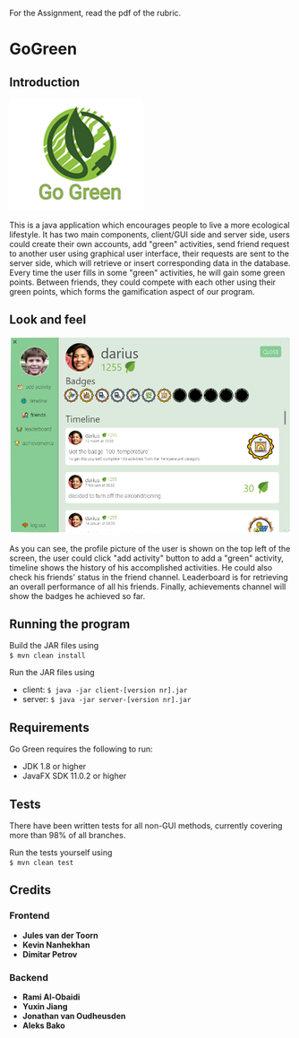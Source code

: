 For the Assignment, read the pdf of the rubric.

# GoGreen  

## Introduction
   ![](readme-assets/logo.PNG "logo") 
  
   This is a java application which encourages people to live a more ecological lifestyle. It has two main components, client/GUI side
   and server side, users could create their own accounts, add "green" activities, send friend request to another user using graphical user interface, their requests 
   are sent to the server side, which will retrieve or insert corresponding data in the database. Every time the user fills in some "green" 
   activities, he will gain some green points. Between friends, they could compete with each other using their green points, which forms the 
   gamification aspect of our program.
                                                                                                   
   
## Look and feel
   ![](readme-assets/main_page.png "main page")
   
   As you can see, the profile picture of the user is shown on the top left of the screen, the user could click "add activity" button to add a "green" activity, timeline shows the history of his accomplished 
   activities. He could also check his friends' status in the friend channel. Leaderboard is for retrieving an overall performance of all his friends.
   Finally, achievements channel will show the badges he achieved so far.
   
## Running the program
Build the JAR files using  
`$ mvn clean install`  

Run the JAR files using   
- client: `$ java -jar client-[version nr].jar`  
- server: `$ java -jar server-[version nr].jar`

## Requirements
   Go Green requires the following to run:
   * JDK 1.8 or higher
   * JavaFX SDK 11.0.2 or higher

## Tests
There have been written tests for all non-GUI methods, currently covering more than 98% of all branches.  

Run the tests yourself using   
`$ mvn clean test`

## Credits
### Frontend
* **Jules van der Toorn**   
* **Kevin Nanhekhan** 
* **Dimitar Petrov** 

### Backend
* **Rami Al-Obaidi** 
* **Yuxin Jiang**  
* **Jonathan van Oudheusden**  
* **Aleks Bako** 
   

   
   